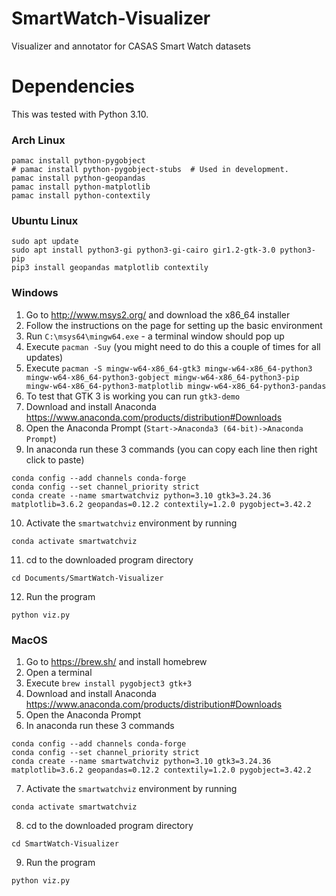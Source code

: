 # SmartWatch-Visualizer
Visualizer and annotator for CASAS Smart Watch datasets


# Dependencies
This was tested with Python 3.10.

### Arch Linux
```commandline
pamac install python-pygobject
# pamac install python-pygobject-stubs  # Used in development.
pamac install python-geopandas
pamac install python-matplotlib
pamac install python-contextily
```

### Ubuntu Linux
```commandline
sudo apt update
sudo apt install python3-gi python3-gi-cairo gir1.2-gtk-3.0 python3-pip
pip3 install geopandas matplotlib contextily
```

### Windows
1. Go to http://www.msys2.org/ and download the x86_64 installer
2. Follow the instructions on the page for setting up the basic environment
3. Run `C:\msys64\mingw64.exe` - a terminal window should pop up
4. Execute `pacman -Suy` (you might need to do this a couple of times for all updates)
5. Execute `pacman -S mingw-w64-x86_64-gtk3 mingw-w64-x86_64-python3 mingw-w64-x86_64-python3-gobject mingw-w64-x86_64-python3-pip mingw-w64-x86_64-python3-matplotlib mingw-w64-x86_64-python3-pandas`
6. To test that GTK 3 is working you can run `gtk3-demo`
7. Download and install Anaconda https://www.anaconda.com/products/distribution#Downloads
8. Open the Anaconda Prompt (`Start->Anaconda3 (64-bit)->Anaconda Prompt`)
9. In anaconda run these 3 commands (you can copy each line then right click to paste)
```
conda config --add channels conda-forge
conda config --set channel_priority strict
conda create --name smartwatchviz python=3.10 gtk3=3.24.36 matplotlib=3.6.2 geopandas=0.12.2 contextily=1.2.0 pygobject=3.42.2
```
10. Activate the `smartwatchviz` environment by running
```commandline
conda activate smartwatchviz
```
11. cd to the downloaded program directory
```commandline
cd Documents/SmartWatch-Visualizer
```
12. Run the program
```commandline
python viz.py
```

### MacOS
1. Go to https://brew.sh/ and install homebrew
2. Open a terminal
3. Execute `brew install pygobject3 gtk+3`
4. Download and install Anaconda https://www.anaconda.com/products/distribution#Downloads
5. Open the Anaconda Prompt
6. In anaconda run these 3 commands
```
conda config --add channels conda-forge
conda config --set channel_priority strict
conda create --name smartwatchviz python=3.10 gtk3=3.24.36 matplotlib=3.6.2 geopandas=0.12.2 contextily=1.2.0 pygobject=3.42.2
```
7. Activate the `smartwatchviz` environment by running
```commandline
conda activate smartwatchviz
```
8. cd to the downloaded program directory
```commandline
cd SmartWatch-Visualizer
```
9. Run the program
```commandline
python viz.py
```

